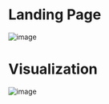# Landing Page

![image](https://github.com/ashrita543/Wine-testing-website/assets/159445177/3984cf00-af35-4d78-a69e-87ca720c13a8)

# Visualization 
![image](https://github.com/ashrita543/Wine-testing-website/assets/159445177/4e33eb6a-b5a4-4747-8348-0d0d4f569006)
